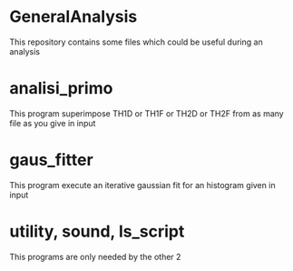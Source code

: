 # GeneralAnalysis


This repository contains some files which could be useful during an analysis

# analisi_primo

This program superimpose TH1D or TH1F or TH2D or TH2F from as many file as you give in input 

# gaus_fitter

This program execute an iterative gaussian fit for an histogram given in input

# utility, sound, ls_script

This programs are only needed by the other 2
